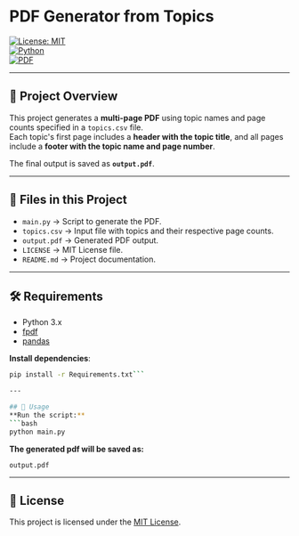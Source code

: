# PDF Generator from Topics

[![License: MIT](https://img.shields.io/badge/License-MIT-blue.svg)](LICENSE)  
[![Python](https://img.shields.io/badge/Python-3.x-blue?logo=python)](https://www.python.org/)  
[![PDF](https://img.shields.io/badge/Output-PDF-red)](output.pdf)

---

## 📌 Project Overview
This project generates a **multi-page PDF** using topic names and page counts specified in a `topics.csv` file.  
Each topic's first page includes a **header with the topic title**, and all pages include a **footer with the topic name and page number**.

The final output is saved as **`output.pdf`**.

---

## 📂 Files in this Project
- `main.py` → Script to generate the PDF.  
- `topics.csv` → Input file with topics and their respective page counts.  
- `output.pdf` → Generated PDF output.  
- `LICENSE` → MIT License file.  
- `README.md` → Project documentation.  

---

## 🛠️ Requirements
- Python 3.x  
- [fpdf](https://pypi.org/project/fpdf/)  
- [pandas](https://pypi.org/project/pandas/)  

**Install dependencies**:
```bash
pip install -r Requirements.txt```

---

## 📄 Usage
**Run the script:**
```bash
python main.py
```

**The generated pdf will be saved as:**
```
output.pdf
```

---

## 📜 License
This project is licensed under the [MIT License](LICENSE).
